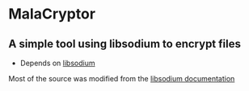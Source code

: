 # MalaCryptor
## A simple tool using libsodium to encrypt files

- Depends on [libsodium](https://github.com/jedisct1/libsodium)

Most of the source was modified from the [libsodium documentation](https://download.libsodium.org/doc/secret-key_cryptography/secretstream.html)